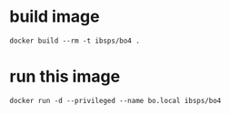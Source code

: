 # build image

`docker build --rm -t ibsps/bo4 . `

# run this image

`docker run -d --privileged --name bo.local ibsps/bo4`